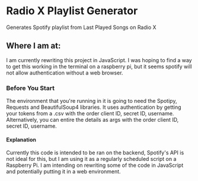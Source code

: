 # Radio X Playlist Generator

Generates Spotify playlist from Last Played Songs on Radio X 

## Where I am at:

I am currently rewriting this project in JavaScript. I was hoping to find a way to get this working in the terminal on a raspberry pi, but it seems spotify will not allow authentication without a web browser.

### Before You Start

The environment that you're running in it is going to need the Spotipy, Requests and BeautifulSoup4 libraries. It uses authentication by getting your tokens from a .csv with the order client ID, secret ID, username. Alternatively, you can entire the details as args with the order client ID, secret ID, username. 


#### Explanation

Currently this code is intended to be ran on the backend, Spotify's API is not ideal for this, but I am using it as a regularly scheduled script on a Raspberry Pi. I am intending on rewriting some of the code in JavaScript and potentially putting it in a web environment.